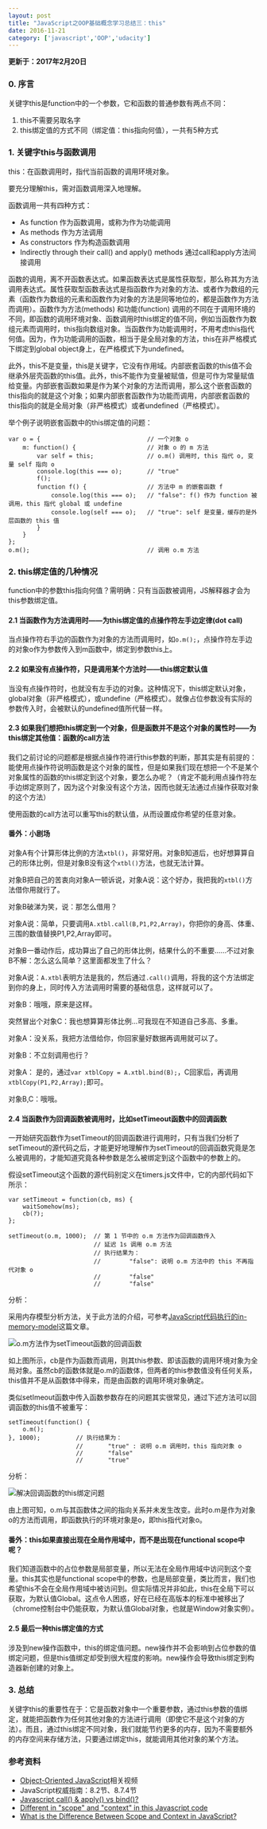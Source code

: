 ```yaml
---
layout: post
title: "JavaScript之OOP基础概念学习总结三：this"
date: 2016-11-21
category: ['javascript','OOP','udacity']
---
```


**更新于：2017年2月20日**

### 0. 序言

关键字this是function中的一个参数，它和函数的普通参数有两点不同：


1. this不需要另取名字
2. this绑定值的方式不同（绑定值：this指向何值），一共有5种方式

### 1. 关键字this与函数调用

this：在函数调用时，指代当前函数的调用环境对象。

要充分理解this，需对函数调用深入地理解。

函数调用一共有四种方式：

+ As function 作为函数调用，或称为作为功能调用
+ As methods 作为方法调用
+ As constructors 作为构造函数调用
+ Indirectly through their call() and apply() methods 通过call和apply方法间接调用

函数的调用，离不开函数表达式。如果函数表达式是属性获取型，那么称其为方法调用表达式。属性获取型函数表达式是指函数作为对象的方法、或者作为数组的元素（函数作为数组的元素和函数作为对象的方法是同等地位的，都是函数作为方法而调用）。函数作为方法(methods) 和功能(function) 调用的不同在于调用环境的不同，即函数的调用环境对象、函数调用时this绑定的值不同，例如当函数作为数组元素而调用时，this指向数组对象。当函数作为功能调用时，不用考虑this指代何值。因为，作为功能调用的函数，相当于是全局对象的方法，this在非严格模式下绑定到global object身上，在严格模式下为undefined。

此外，this不是变量，this是关键字，它没有作用域。内部嵌套函数的this值不会继承外层壳函数的this值。此外，this不能作为变量被赋值，但是可作为常量赋值给变量。内部嵌套函数如果是作为某个对象的方法而调用，那么这个嵌套函数的this指向的就是这个对象；如果内部嵌套函数作为功能而调用，内部嵌套函数的this指向的就是全局对象（非严格模式）或者undefined（严格模式）。

举个例子说明嵌套函数中的this绑定值的问题：

    var o = {                              // 一个对象 o
        m: function() {                    // 对象 o 的 m 方法
            var self = this;               // o.m() 调用时, this 指代 o, 变量 self 指向 o
            console.log(this === o);       // "true"
            f();
            function f() {                 // 方法中 m 的嵌套函数 f
                console.log(this === o);   // "false": f() 作为 function 被调用，this 指代 global 或 undefine
                console.log(self === o);   // "true": self 是变量，缓存的是外层函数的 this 值
            }
        }
    };
    o.m();                                 // 调用 o.m 方法


### 2. this绑定值的几种情况

function中的参数this指向何值？需明确：只有当函数被调用，JS解释器才会为this参数绑定值。

#### 2.1 当函数作为方法调用时——为this绑定值的点操作符左手边定律(dot call)

当点操作符右手边的函数作为对象的方法而调用时，如`o.m();`，点操作符左手边的对象o作为参数传入到m函数中，绑定到参数this上。


#### 2.2 如果没有点操作符，只是调用某个方法时——this绑定默认值

当没有点操作符时，也就没有左手边的对象。这种情况下，this绑定默认对象，global对象（非严格模式），或undefine（严格模式）。就像占位参数没有实际的参数传入时，会被默认的undefined值所代替一样。

#### 2.3 如果我们想把this绑定到一个对象，但是函数并不是这个对象的属性时——为this绑定其他值：函数的call方法

我们之前讨论的问题都是根据点操作符进行this参数的判断，那其实是有前提的：能使用点操作符说明函数是这个对象的属性，但是如果我们现在想把一个不是某个对象属性的函数的this绑定到这个对象，要怎么办呢？（肯定不能利用点操作符左手边绑定原则了，因为这个对象没有这个方法，因而也就无法通过点操作获取对象的这个方法）

使用函数的call方法可以重写this的默认值，从而设置成你希望的任意对象。

#### 番外：小剧场

对象A有个计算形体比例的方法`xtbl()`，非常好用。对象B知道后，也好想算算自己的形体比例，但是对象B没有这个`xtbl()`方法，也就无法计算。

对象B把自己的苦衷向对象A一顿诉说，对象A说：这个好办，我把我的`xtbl()`方法借你用就行了。

对象B破涕为笑，说：那怎么借用？

对象A说：简单，只要调用`A.xtbl.call(B,P1,P2,Array)`，你把你的身高、体重、三围的数值替换P1,P2,Array即可。

对象B一番动作后，成功算出了自己的形体比例，结果什么的不重要……不过对象B不解：怎么这么简单？这里面都发生了什么？

对象A说：`A.xtbl`表明方法是我的，然后通过`.call()`调用，将我的这个方法绑定到你的身上，同时传入方法调用时需要的基础信息，这样就可以了。

对象B：哦哦，原来是这样。

突然冒出个对象C：我也想算算形体比例...可我现在不知道自己多高、多重。

对象A：没关系，我把方法借给你，你回家量好数据再调用就可以了。

对象B：不立刻调用也行？

对象A： 是的，通过`var xtblCopy = A.xtbl.bind(B);`，C回家后，再调用`xtblCopy(P1,P2,Array);`即可。

对象B,C：哦哦。

#### 2.4 当函数作为回调函数被调用时，比如setTimeout函数中的回调函数

一开始研究函数作为setTimeout的回调函数进行调用时，只有当我们分析了setTimeout的源代码之后，才能更好地理解作为setTimeout的回调函数究竟是怎么被调用的，才能知道究竟各种参数是怎么被绑定到这个函数中的参数上的。

假设setTimeout这个函数的源代码别定义在timers.js文件中，它的内部代码如下所示：

    var setTimeout = function(cb, ms) {
        waitSomehow(ms);
        cb(?);
    };

    setTimeout(o.m, 1000);  // 第 1 节中的 o.m 方法作为回调函数传入
                            // 延迟 1s 调用 o.m 方法
                            // 执行结果为：
                            //        "false": 说明 o.m 方法中的 this 不再指代对象 o
                            //        "false"
                            //        "false"

分析：

采用内存模型分析方法，关于此方法的介绍，可参考[JavaScript代码执行的in-memory-model]()这篇文章。

![o.m方法作为setTimeout函数的回调函数](http://p1.bqimg.com/582676/05363394cba75448.png)

如上图所示，cb是作为函数而调用，则其this参数、即该函数的调用环境对象为全局对象。虽然cb的函数体就是o.m的函数体，但两者的this参数值没有任何关系，this值并不是从函数体中得来，而是由函数的调用环境对象确定。

类似setImeout函数中传入函数参数存在的问题其实很常见，通过下述方法可以回调函数的this值不被重写：

    setTimeout(function() {
        o.m();
    }, 1000);          // 执行结果为：
                       //       "true" : 说明 o.m 调用时，this 指向对象 o
                       //       "false"
                       //       "true"

分析：

![解决回调函数的this绑定问题](http://i1.piimg.com/582676/b88c26e5e75fc2e1.png)

由上图可知，o.m与其函数体之间的指向关系并未发生改变。此时o.m是作为对象o的方法而调用，即函数执行的环境对象是o，即this指代对象o。

#### 番外：this如果直接出现在全局作用域中，而不是出现在functional scope中呢？

我们知道函数中的占位参数是局部变量，所以无法在全局作用域中访问到这个变量。this其实也是functional scope中的参数，也是局部变量，类比而言，我们也希望this不会在全局作用域中被访问到。但实际情况并非如此，this在全局下可以获取，为默认值Global。这点令人困惑，好在已经在高版本的标准中被移出了（chrome控制台中仍能获取，为默认值Global对象，也就是Window对象实例）。

#### 2.5 最后一种this绑定值的方式

涉及到new操作函数中，this的绑定值问题。new操作并不会影响到占位参数的值绑定问题，但是this值绑定却受到很大程度的影响。new操作会导致this绑定到构造器新创建的对象上。

### 3. 总结

关键字this的重要性在于：它是函数对象中一个重要参数，通过this参数的值绑定，就能把函数作为任何其他对象的方法进行调用（即使它不是这个对象的方法）。而且，通过this绑定不同对象，我们就能节约更多的内存，因为不需要额外的内存空间来存储方法，只要通过绑定this，就能调用其他对象的某个方法。

### 参考资料

+ [Object-Oriented JavaScript](https://cn.udacity.com/course/object-oriented-javascript--ud015)相关视频
+ JavaScript权威指南：8.2节、8.7.4节
+ [Javascript call() & apply() vs bind()?](http://stackoverflow.com/questions/15455009/javascript-call-apply-vs-bind)
+ [Different in "scope" and "context" in this Javascript code](http://stackoverflow.com/questions/14328519/different-in-scope-and-context-in-this-javascript-code)
+ [What is the Difference Between Scope and Context in JavaScript?](https://blog.kevinchisholm.com/javascript/difference-between-scope-and-context/)